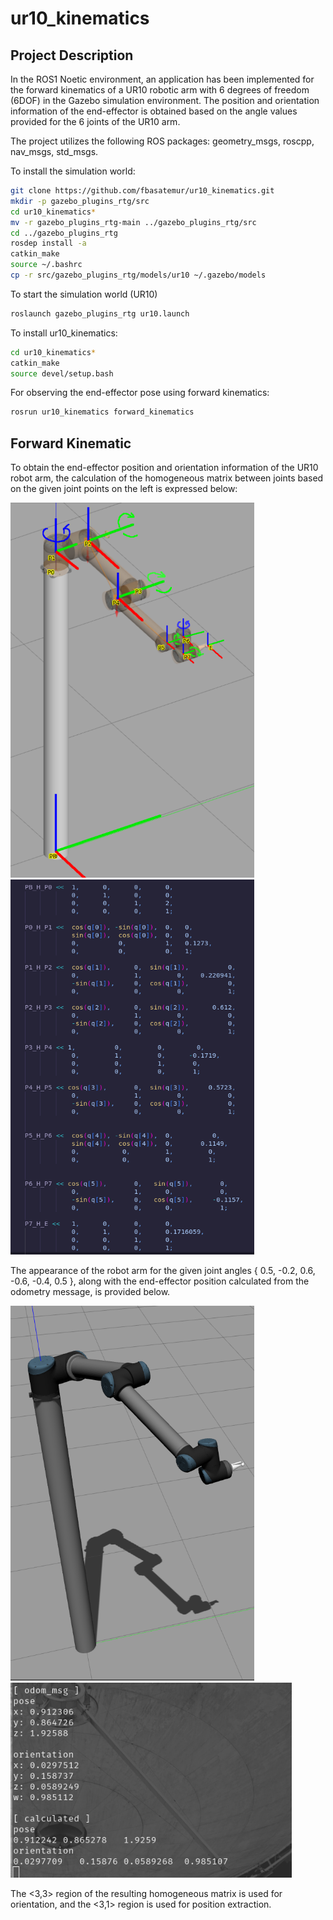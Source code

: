 # ur10_kinematics

## Project Description

In the ROS1 Noetic environment, an application has been implemented for the forward kinematics of a UR10 robotic arm with 6 degrees of freedom (6DOF) in the Gazebo simulation environment. The position and orientation information of the end-effector is obtained based on the angle values provided for the 6 joints of the UR10 arm.

The project utilizes the following ROS packages: geometry_msgs, roscpp, nav_msgs, std_msgs.

To install the simulation world:
```bash
git clone https://github.com/fbasatemur/ur10_kinematics.git
mkdir -p gazebo_plugins_rtg/src
cd ur10_kinematics*
mv -r gazebo_plugins_rtg-main ../gazebo_plugins_rtg/src
cd ../gazebo_plugins_rtg
rosdep install -a
catkin_make
source ~/.bashrc
cp -r src/gazebo_plugins_rtg/models/ur10 ~/.gazebo/models
```

To start the simulation world (UR10)
```bash
roslaunch gazebo_plugins_rtg ur10.launch
```

To install ur10_kinematics:
```bash
cd ur10_kinematics*
catkin_make
source devel/setup.bash
```

For observing the end-effector pose using forward kinematics:
```bash
rosrun ur10_kinematics forward_kinematics
```

## Forward Kinematic
To obtain the end-effector position and orientation information of the UR10 robot arm, the calculation of the homogeneous matrix between joints based on the given joint points on the left is expressed below:

<p float="left">
  <img src="https://github.com/fbasatemur/ur10_kinematics/blob/main/doc/quest1_0.png?ref_type=heads" width="390" height="600"/>
  <img src="https://github.com/fbasatemur/ur10_kinematics/blob/main/doc/quest1_1.png?ref_type=heads" width="390" height="600"/> 
</p>

The appearance of the robot arm for the given joint angles { 0.5, -0.2, 0.6, -0.6, -0.4, 0.5 }, along with the end-effector position calculated from the odometry message, is provided below.

<p float="left">
  <img src="https://github.com/fbasatemur/ur10_kinematics/blob/main/doc/quest1_2.png?ref_type=heads" width="390" height="600"/>
  <img src="https://github.com/fbasatemur/ur10_kinematics/blob/main/doc/quest1_3.png?ref_type=heads" width="450" height="312"/> 
</p>

The <3,3> region of the resulting homogeneous matrix is used for orientation, and the <3,1> region is used for position extraction.
